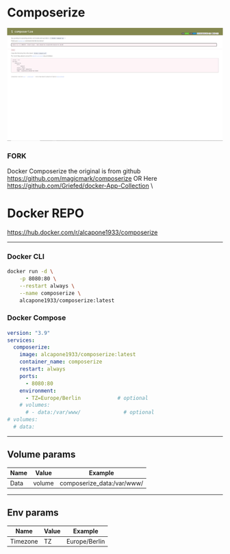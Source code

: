 # Composerize
[![Composerize](/img/docker-composerize.png)](https://www.composerize.com/)
### FORK
Docker Composerize the original is from github \
https://github.com/magicmark/composerize OR Here https://github.com/Griefed/docker-App-Collection \
#  Docker REPO
https://hub.docker.com/r/alcapone1933/composerize
* * *
### Docker CLI

```bash
docker run -d \
    -p 8080:80 \
    --restart always \
    --name composerize \
    alcapone1933/composerize:latest

```

### Docker Compose

```yaml
version: "3.9"
services:
  composerize:
    image: alcapone1933/composerize:latest
    container_name: composerize
    restart: always
    ports:
      - 8080:80
    environment:
      - TZ=Europe/Berlin            # optional
    # volumes:
      # - data:/var/www/              # optional
# volumes:
  # data:

```

* * *

## Volume params

| Name    | Value   | Example                    |
|---------|---------|----------------------------|
|  Data   | volume  | composerize_data:/var/www/ |

* * *

## Env params


| Name          | Value     | Example                        |
|---------------|-----------|--------------------------------|
| Timezone      | TZ        | Europe/Berlin                  |
